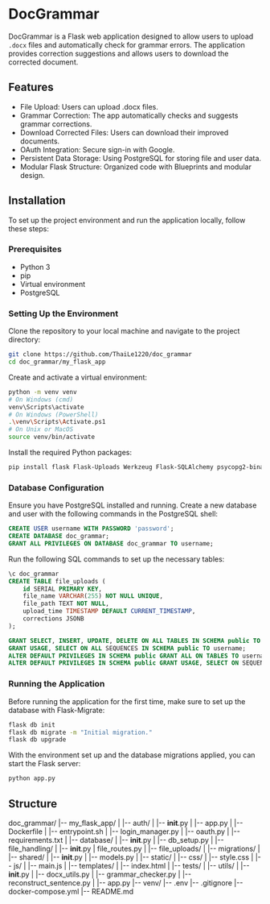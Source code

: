 # DocGrammar

DocGrammar is a Flask web application designed to allow users to upload `.docx` files and automatically check for grammar errors. The application provides correction suggestions and allows users to download the corrected document.

## Features

- File Upload: Users can upload .docx files.
- Grammar Correction: The app automatically checks and suggests grammar corrections.
- Download Corrected Files: Users can download their improved documents.
- OAuth Integration: Secure sign-in with Google.
- Persistent Data Storage: Using PostgreSQL for storing file and user data.
- Modular Flask Structure: Organized code with Blueprints and modular design.

## Installation

To set up the project environment and run the application locally, follow these steps:

### Prerequisites

- Python 3
- pip
- Virtual environment
- PostgreSQL

### Setting Up the Environment

Clone the repository to your local machine and navigate to the project directory:

```sh
git clone https://github.com/ThaiLe1220/doc_grammar
cd doc_grammar/my_flask_app
```

Create and activate a virtual environment:

```sh
python -m venv venv
# On Windows (cmd)
venv\Scripts\activate
# On Windows (PowerShell)
.\venv\Scripts\Activate.ps1
# On Unix or MacOS
source venv/bin/activate
```

Install the required Python packages:

```sh
pip install flask Flask-Uploads Werkzeug Flask-SQLAlchemy psycopg2-binary requests python-docx nltk authlib Flask-Login Flask-Migrate python-dotenv
```

### Database Configuration

Ensure you have PostgreSQL installed and running. Create a new database and user with the following commands in the PostgreSQL shell:

```sql
CREATE USER username WITH PASSWORD 'password';
CREATE DATABASE doc_grammar;
GRANT ALL PRIVILEGES ON DATABASE doc_grammar TO username;
```

Run the following SQL commands to set up the necessary tables:

```sql
\c doc_grammar
CREATE TABLE file_uploads (
    id SERIAL PRIMARY KEY,
    file_name VARCHAR(255) NOT NULL UNIQUE,
    file_path TEXT NOT NULL,
    upload_time TIMESTAMP DEFAULT CURRENT_TIMESTAMP,
    corrections JSONB
);
```

```sql
GRANT SELECT, INSERT, UPDATE, DELETE ON ALL TABLES IN SCHEMA public TO username;
GRANT USAGE, SELECT ON ALL SEQUENCES IN SCHEMA public TO username;
ALTER DEFAULT PRIVILEGES IN SCHEMA public GRANT ALL ON TABLES TO username;
ALTER DEFAULT PRIVILEGES IN SCHEMA public GRANT USAGE, SELECT ON SEQUENCES TO username;

```

### Running the Application

Before running the application for the first time, make sure to set up the database with Flask-Migrate:

```sh
flask db init
flask db migrate -m "Initial migration."
flask db upgrade
```

With the environment set up and the database migrations applied, you can start the Flask server:

```sh
python app.py
```

## Structure
doc_grammar/
|-- my_flask_app/
|   |-- auth/
|       |-- __init__.py
|       |-- app.py
|       |-- Dockerfile
|       |-- entrypoint.sh
|       |-- login_manager.py
|       |-- oauth.py
|       |-- requirements.txt
|   |-- database/
|       |-- __init__.py
|       |-- db_setup.py
|   |-- file_handling/
|       |-- __init__.py
|       file_routes.py
|   |-- file_uploads/
|   |-- migrations/
|   |-- shared/
|       |-- __init__.py
|       |-- models.py
|   |-- static/
|       |-- css/
|            |-- style.css
|       |-- js/
|            |-- main.js
|   |-- templates/
|       |-- index.html
|   |-- tests/
|   |-- utils/
|       |-- __init__.py
|       |-- docx_utils.py
|       |-- grammar_checker.py
|       |-- reconstruct_sentence.py
|   |-- app.py
|-- venv/
|-- .env
|-- .gitignore
|-- docker-compose.yml
|-- README.md


